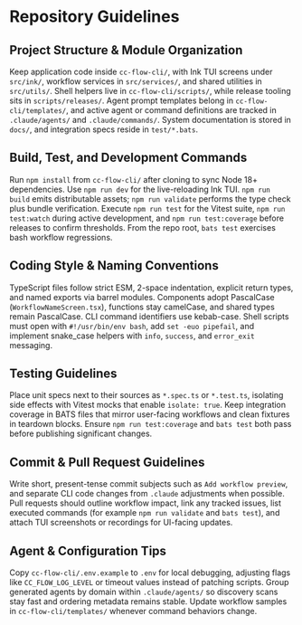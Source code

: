 # Repository Guidelines

## Project Structure & Module Organization
Keep application code inside `cc-flow-cli/`, with Ink TUI screens under `src/ink/`, workflow services in `src/services/`, and shared utilities in `src/utils/`. Shell helpers live in `cc-flow-cli/scripts/`, while release tooling sits in `scripts/releases/`. Agent prompt templates belong in `cc-flow-cli/templates/`, and active agent or command definitions are tracked in `.claude/agents/` and `.claude/commands/`. System documentation is stored in `docs/`, and integration specs reside in `test/*.bats`.

## Build, Test, and Development Commands
Run `npm install` from `cc-flow-cli/` after cloning to sync Node 18+ dependencies. Use `npm run dev` for the live-reloading Ink TUI. `npm run build` emits distributable assets; `npm run validate` performs the type check plus bundle verification. Execute `npm run test` for the Vitest suite, `npm run test:watch` during active development, and `npm run test:coverage` before releases to confirm thresholds. From the repo root, `bats test` exercises bash workflow regressions.

## Coding Style & Naming Conventions
TypeScript files follow strict ESM, 2-space indentation, explicit return types, and named exports via barrel modules. Components adopt PascalCase (`WorkflowNameScreen.tsx`), functions stay camelCase, and shared types remain PascalCase. CLI command identifiers use kebab-case. Shell scripts must open with `#!/usr/bin/env bash`, add `set -euo pipefail`, and implement snake_case helpers with `info`, `success`, and `error_exit` messaging.

## Testing Guidelines
Place unit specs next to their sources as `*.spec.ts` or `*.test.ts`, isolating side effects with Vitest mocks that enable `isolate: true`. Keep integration coverage in BATS files that mirror user-facing workflows and clean fixtures in teardown blocks. Ensure `npm run test:coverage` and `bats test` both pass before publishing significant changes.

## Commit & Pull Request Guidelines
Write short, present-tense commit subjects such as `Add workflow preview`, and separate CLI code changes from `.claude` adjustments when possible. Pull requests should outline workflow impact, link any tracked issues, list executed commands (for example `npm run validate` and `bats test`), and attach TUI screenshots or recordings for UI-facing updates.

## Agent & Configuration Tips
Copy `cc-flow-cli/.env.example` to `.env` for local debugging, adjusting flags like `CC_FLOW_LOG_LEVEL` or timeout values instead of patching scripts. Group generated agents by domain within `.claude/agents/` so discovery scans stay fast and ordering metadata remains stable. Update workflow samples in `cc-flow-cli/templates/` whenever command behaviors change.
